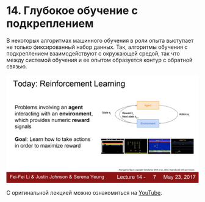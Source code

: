 # 14\. Глубокое обучение с подкреплением

В некоторых алгоритмах машинного обучения в роли опыта выступает не только фиксированный набор данных. Так, алгоритмы обучения с подкреплением взаимодействуют с окружающей средой, так что между системой обучения и ее опытом образуется контур с обратной связью.

![](https://raw.githubusercontent.com/AlexandrParkhomenko/ai/main/stanford/class/cs231n/ru/images/cs231n_2017_lecture14_page-0007.jpg)

С оригинальной лекцией можно ознакомиться на [YouTube](https://youtu.be/lvoHnicueoE).

